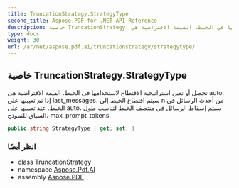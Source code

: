 ```yaml
---
title: TruncationStrategy.StrategyType
second_title: Aspose.PDF for .NET API Reference
description: خاصية TruncationStrategy. تحصل أو تعين استراتيجية الاقتطاع لاستخدامها في الخيط. القيمة الافتراضية هي auto. إذا تم تعيينها على last_messages، سيتم اقتطاع الخيط إلى n من أحدث الرسائل في الخيط. عند تعيينها على auto، سيتم إسقاط الرسائل في منتصف الخيط لتناسب طول السياق للنموذج، max_prompt_tokens.
type: docs
weight: 30
url: /ar/net/aspose.pdf.ai/truncationstrategy/strategytype/
---
```

## خاصية TruncationStrategy.StrategyType

تحصل أو تعين استراتيجية الاقتطاع لاستخدامها في الخيط. القيمة الافتراضية هي auto. إذا تم تعيينها على last_messages، سيتم اقتطاع الخيط إلى n من أحدث الرسائل في الخيط. عند تعيينها على auto، سيتم إسقاط الرسائل في منتصف الخيط لتناسب طول السياق للنموذج، max_prompt_tokens.

```csharp
public string StrategyType { get; set; }
```

### انظر أيضًا

* class [TruncationStrategy](../)
* namespace [Aspose.Pdf.AI](../../../aspose.pdf.ai/)
* assembly [Aspose.PDF](../../../)